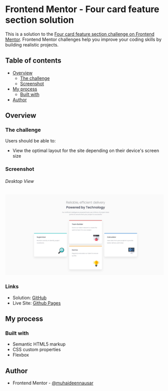 # Frontend Mentor - Four card feature section solution

This is a solution to the [Four card feature section challenge on Frontend Mentor](https://www.frontendmentor.io/challenges/four-card-feature-section-weK1eFYK). Frontend Mentor challenges help you improve your coding skills by building realistic projects. 

## Table of contents

- [Overview](#overview)
  - [The challenge](#the-challenge)
  - [Screenshot](#screenshot)
- [My process](#my-process)
  - [Built with](#built-with)
- [Author](#author)


## Overview

### The challenge

Users should be able to:

- View the optimal layout for the site depending on their device's screen size

### Screenshot

###### Desktop View

![](desktop-screenshot.jpeg)


### Links

- Solution: [GitHub](https://github.com/muhaideennausar/four-card-feature-section)
- Live Site: [Github Pages](https://muhaideennausar.github.io/four-card-feature-section/)

## My process

### Built with

- Semantic HTML5 markup
- CSS custom properties
- Flexbox

## Author

- Frontend Mentor - [@muhaideennausar](https://www.frontendmentor.io/profile/muhaideennausar)